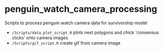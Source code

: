 # penguin_watch_camera_processing
Scripts to process penguin watch camera data for survivorship model

* `/Scripts/data_plot_script.R` plots nest polygons and chick 'consensus clicks' onto camera images
* `/Scripts/gif_script.R` create gif from camera image

